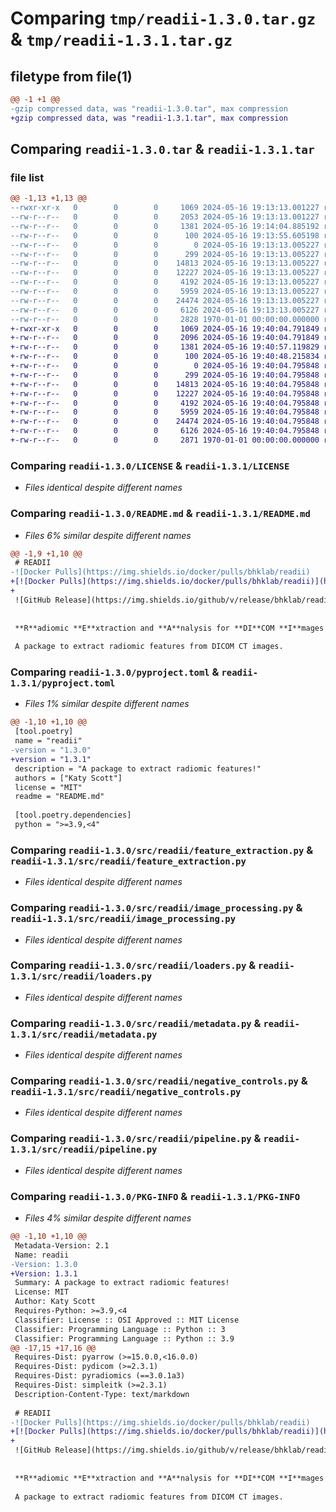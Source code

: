 # Comparing `tmp/readii-1.3.0.tar.gz` & `tmp/readii-1.3.1.tar.gz`

## filetype from file(1)

```diff
@@ -1 +1 @@
-gzip compressed data, was "readii-1.3.0.tar", max compression
+gzip compressed data, was "readii-1.3.1.tar", max compression
```

## Comparing `readii-1.3.0.tar` & `readii-1.3.1.tar`

### file list

```diff
@@ -1,13 +1,13 @@
--rwxr-xr-x   0        0        0     1069 2024-05-16 19:13:13.001227 readii-1.3.0/LICENSE
--rw-r--r--   0        0        0     2053 2024-05-16 19:13:13.001227 readii-1.3.0/README.md
--rw-r--r--   0        0        0     1381 2024-05-16 19:14:04.885192 readii-1.3.0/pyproject.toml
--rw-r--r--   0        0        0      100 2024-05-16 19:13:55.605198 readii-1.3.0/src/readii/__init__.py
--rw-r--r--   0        0        0        0 2024-05-16 19:13:13.005227 readii-1.3.0/src/readii/data/__init__.py
--rw-r--r--   0        0        0      299 2024-05-16 19:13:13.005227 readii-1.3.0/src/readii/data/default_pyradiomics.yaml
--rw-r--r--   0        0        0    14813 2024-05-16 19:13:13.005227 readii-1.3.0/src/readii/feature_extraction.py
--rw-r--r--   0        0        0    12227 2024-05-16 19:13:13.005227 readii-1.3.0/src/readii/image_processing.py
--rw-r--r--   0        0        0     4192 2024-05-16 19:13:13.005227 readii-1.3.0/src/readii/loaders.py
--rw-r--r--   0        0        0     5959 2024-05-16 19:13:13.005227 readii-1.3.0/src/readii/metadata.py
--rw-r--r--   0        0        0    24474 2024-05-16 19:13:13.005227 readii-1.3.0/src/readii/negative_controls.py
--rw-r--r--   0        0        0     6126 2024-05-16 19:13:13.005227 readii-1.3.0/src/readii/pipeline.py
--rw-r--r--   0        0        0     2828 1970-01-01 00:00:00.000000 readii-1.3.0/PKG-INFO
+-rwxr-xr-x   0        0        0     1069 2024-05-16 19:40:04.791849 readii-1.3.1/LICENSE
+-rw-r--r--   0        0        0     2096 2024-05-16 19:40:04.791849 readii-1.3.1/README.md
+-rw-r--r--   0        0        0     1381 2024-05-16 19:40:57.119829 readii-1.3.1/pyproject.toml
+-rw-r--r--   0        0        0      100 2024-05-16 19:40:48.215834 readii-1.3.1/src/readii/__init__.py
+-rw-r--r--   0        0        0        0 2024-05-16 19:40:04.795848 readii-1.3.1/src/readii/data/__init__.py
+-rw-r--r--   0        0        0      299 2024-05-16 19:40:04.795848 readii-1.3.1/src/readii/data/default_pyradiomics.yaml
+-rw-r--r--   0        0        0    14813 2024-05-16 19:40:04.795848 readii-1.3.1/src/readii/feature_extraction.py
+-rw-r--r--   0        0        0    12227 2024-05-16 19:40:04.795848 readii-1.3.1/src/readii/image_processing.py
+-rw-r--r--   0        0        0     4192 2024-05-16 19:40:04.795848 readii-1.3.1/src/readii/loaders.py
+-rw-r--r--   0        0        0     5959 2024-05-16 19:40:04.795848 readii-1.3.1/src/readii/metadata.py
+-rw-r--r--   0        0        0    24474 2024-05-16 19:40:04.795848 readii-1.3.1/src/readii/negative_controls.py
+-rw-r--r--   0        0        0     6126 2024-05-16 19:40:04.795848 readii-1.3.1/src/readii/pipeline.py
+-rw-r--r--   0        0        0     2871 1970-01-01 00:00:00.000000 readii-1.3.1/PKG-INFO
```

### Comparing `readii-1.3.0/LICENSE` & `readii-1.3.1/LICENSE`

 * *Files identical despite different names*

### Comparing `readii-1.3.0/README.md` & `readii-1.3.1/README.md`

 * *Files 6% similar despite different names*

```diff
@@ -1,9 +1,10 @@
 # READII
-![Docker Pulls](https://img.shields.io/docker/pulls/bhklab/readii)
+[![Docker Pulls](https://img.shields.io/docker/pulls/bhklab/readii)](https://hub.docker.com/r/bhklab/readii)
+
 ![GitHub Release](https://img.shields.io/github/v/release/bhklab/readii)
 
 
 **R**adiomic **E**xtraction and **A**nalysis for **DI**COM **I**mages
 
 A package to extract radiomic features from DICOM CT images.
```

### Comparing `readii-1.3.0/pyproject.toml` & `readii-1.3.1/pyproject.toml`

 * *Files 1% similar despite different names*

```diff
@@ -1,10 +1,10 @@
 [tool.poetry]
 name = "readii"
-version = "1.3.0"
+version = "1.3.1"
 description = "A package to extract radiomic features!"
 authors = ["Katy Scott"]
 license = "MIT"
 readme = "README.md"
 
 [tool.poetry.dependencies]
 python = ">=3.9,<4"
```

### Comparing `readii-1.3.0/src/readii/feature_extraction.py` & `readii-1.3.1/src/readii/feature_extraction.py`

 * *Files identical despite different names*

### Comparing `readii-1.3.0/src/readii/image_processing.py` & `readii-1.3.1/src/readii/image_processing.py`

 * *Files identical despite different names*

### Comparing `readii-1.3.0/src/readii/loaders.py` & `readii-1.3.1/src/readii/loaders.py`

 * *Files identical despite different names*

### Comparing `readii-1.3.0/src/readii/metadata.py` & `readii-1.3.1/src/readii/metadata.py`

 * *Files identical despite different names*

### Comparing `readii-1.3.0/src/readii/negative_controls.py` & `readii-1.3.1/src/readii/negative_controls.py`

 * *Files identical despite different names*

### Comparing `readii-1.3.0/src/readii/pipeline.py` & `readii-1.3.1/src/readii/pipeline.py`

 * *Files identical despite different names*

### Comparing `readii-1.3.0/PKG-INFO` & `readii-1.3.1/PKG-INFO`

 * *Files 4% similar despite different names*

```diff
@@ -1,10 +1,10 @@
 Metadata-Version: 2.1
 Name: readii
-Version: 1.3.0
+Version: 1.3.1
 Summary: A package to extract radiomic features!
 License: MIT
 Author: Katy Scott
 Requires-Python: >=3.9,<4
 Classifier: License :: OSI Approved :: MIT License
 Classifier: Programming Language :: Python :: 3
 Classifier: Programming Language :: Python :: 3.9
@@ -17,15 +17,16 @@
 Requires-Dist: pyarrow (>=15.0.0,<16.0.0)
 Requires-Dist: pydicom (>=2.3.1)
 Requires-Dist: pyradiomics (==3.0.1a3)
 Requires-Dist: simpleitk (>=2.3.1)
 Description-Content-Type: text/markdown
 
 # READII
-![Docker Pulls](https://img.shields.io/docker/pulls/bhklab/readii)
+[![Docker Pulls](https://img.shields.io/docker/pulls/bhklab/readii)](https://hub.docker.com/r/bhklab/readii)
+
 ![GitHub Release](https://img.shields.io/github/v/release/bhklab/readii)
 
 
 **R**adiomic **E**xtraction and **A**nalysis for **DI**COM **I**mages
 
 A package to extract radiomic features from DICOM CT images.
```

